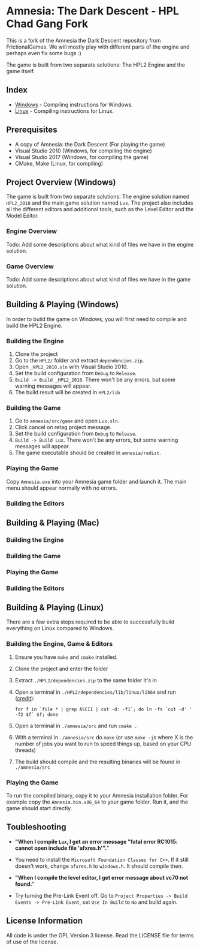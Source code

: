 # Amnesia: The Dark Descent - HPL Chad Gang Fork

This is a fork of the Amnesia the Dark Descent repository from FrictionalGames. We will mostly play with different parts of the engine and perhaps even fix some bugs :)

The game is built from two separate solutions: The HPL2 Engine and the game itself.

## Index

* [Windows](https://github.com/TiManGames/AmnesiaTheDarkDescent/tree/fix/linux-compilation#project-overview-windows) - Compiling instructions for Windows.
* [Linux](https://github.com/TiManGames/AmnesiaTheDarkDescent/tree/fix/linux-compilation#building--playing-linux) - Compiling instructions for Linux.

## Prerequisites

- A copy of Amnesia: the Dark Descent (For playing the game)
- Visual Studio 2010 (Windows, for compiling the engine)
- Visual Studio 2017 (Windows, for compiling the game)
- CMake, Make (Linux, for compiling)

## Project Overview (Windows)
The game is built from two separate solutions: The engine solution named `HPL2_2010` and the main game solution named `Lux`.
The project also includes all the different editors and additional tools, such as the Level Editor and the Model Editor.

### Engine Overview
Todo: Add some descriptions about what kind of files we have in the engine solution.

### Game Overview
Todo: Add some descriptions about what kind of files we have in the game solution.

## Building & Playing (Windows)
In order to build the game on Windows, you will first need to compile and build the HPL2 Engine.

### Building the Engine
1. Clone the project
2. Go to the `HPL2/` folder and extract `dependencies.zip`.
3. Open `_HPL2_2010.sln` with Visual Studio 2010.
4. Set the build configuration from `Debug` to `Release`.
5. `Build -> Build _HPL2_2010`. There won't be any errors, but some warning messages will appear.
6. The build result will be created in `HPL2/lib`

### Building the Game
1. Go to `amnesia/src/game` and open `Lux.sln`.
2. Click cancel on retag project message.
3. Set the build configuration from `Debug` to `Release`.
4. `Build -> Build Lux`.  There won't be any errors, but some warning messages will appear.
5. The game executable should be created in `amnesia/redist`.

### Playing the Game
Copy `Amnesia.exe` into your Amnesia game folder and launch it. The main menu should appear normally with no errors.

### Building the Editors

## Building & Playing (Mac)

### Building the Engine

### Building the Game

### Playing the Game

### Building the Editors

## Building & Playing (Linux)

There are a few extra steps required to be able to successfully build everything on Linux compared to Windows.

### Building the Engine, Game & Editors

1. Ensure you have `make` and `cmake` installed.
2. Clone the project and enter the folder
3. Extract `./HPL2/dependencies.zip` to the same folder it's in
4. Open a terminal in `./HPL2/dependencies/lib/linux/lib64` and run ([credit](https://github.com/FrictionalGames/AmnesiaTheDarkDescent/pull/2#issuecomment-697648592)):

    ```
	for f in `file * | grep ASCII | cut -d: -f1`; do ln -fs `cut -d' ' -f2 $f` $f; done
	```

5. Open a terminal in `./amnesia/src` and run `cmake .`
6. With a terminal in `./amnesia/src` do `make` (or use `make -jX` where X is the number of jobs you want to run to speed things up, based on your CPU threads)
7. The build should compile and the resulting binaries will be found in `./amnesia/src`

### Playing the Game

To run the compiled binary, copy it to your Amnesia installation folder. For example copy the `Amnesia.bin.x86_64` to your game folder. Run it, and the game should start directly.

## Toubleshooting
* **"When I compile `Lux`, I get an error message "fatal error RC1015: cannot open include file 'afxres.h'".**"
* You need to install the `Microsoft Foundation Classes for C++`. If it still doesn't work, change `afxres.h` to `windows.h`. It should compile then.

* **"When I compile the level editor, I get error message about vc70 not found.**"
* Try turning the Pre-Link Event off. Go to `Project Properties -> Build Events -> Pre-Link Event`, set `Use In Build` to `No` and build again.

## License Information
All code is under the GPL Version 3 license. Read the LICENSE file for terms of use of the license.
